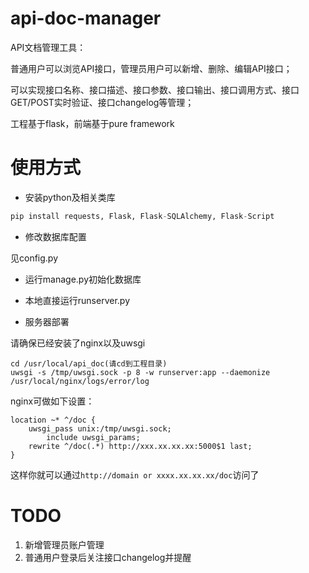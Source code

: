 api-doc-manager
===============
API文档管理工具：

普通用户可以浏览API接口，管理员用户可以新增、删除、编辑API接口；

可以实现接口名称、接口描述、接口参数、接口输出、接口调用方式、接口GET/POST实时验证、接口changelog等管理；

工程基于flask，前端基于pure framework

使用方式
===============
- 安装python及相关类库
```python
pip install requests, Flask, Flask-SQLAlchemy, Flask-Script
```

- 修改数据库配置

见config.py

- 运行manage.py初始化数据库

- 本地直接运行runserver.py

- 服务器部署

请确保已经安装了nginx以及uwsgi
```
cd /usr/local/api_doc(请cd到工程目录)
uwsgi -s /tmp/uwsgi.sock -p 8 -w runserver:app --daemonize /usr/local/nginx/logs/error/log
```

nginx可做如下设置：
```
location ~* ^/doc {
	uwsgi_pass unix:/tmp/uwsgi.sock;
    	include uwsgi_params;
	rewrite ^/doc(.*) http://xxx.xx.xx.xx:5000$1 last;
}
```

这样你就可以通过`http://domain or xxxx.xx.xx.xx/doc`访问了

TODO
===============
1. 新增管理员账户管理
2. 普通用户登录后关注接口changelog并提醒
